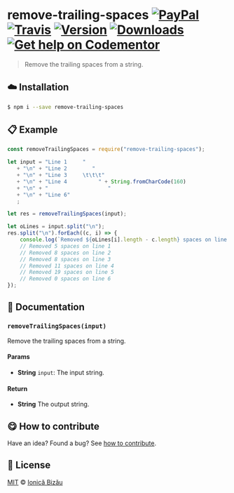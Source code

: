 # remove-trailing-spaces [![PayPal](https://img.shields.io/badge/%24-paypal-f39c12.svg)][paypal-donations] [![Travis](https://img.shields.io/travis/IonicaBizau/remove-trailing-spaces.svg)](https://travis-ci.org/IonicaBizau/remove-trailing-spaces/) [![Version](https://img.shields.io/npm/v/remove-trailing-spaces.svg)](https://www.npmjs.com/package/remove-trailing-spaces) [![Downloads](https://img.shields.io/npm/dt/remove-trailing-spaces.svg)](https://www.npmjs.com/package/remove-trailing-spaces) [![Get help on Codementor](https://cdn.codementor.io/badges/get_help_github.svg)](https://www.codementor.io/johnnyb?utm_source=github&utm_medium=button&utm_term=johnnyb&utm_campaign=github)

> Remove the trailing spaces from a string.

## :cloud: Installation
    
```sh
$ npm i --save remove-trailing-spaces
```

            
## :clipboard: Example

        

```js
const removeTrailingSpaces = require("remove-trailing-spaces");

let input = "Line 1     "
   + "\n" + "Line 2        "
   + "\n" + "Line 3     \t\t\t"
   + "\n" + "Line 4          " + String.fromCharCode(160)
   + "\n" + "                   "
   + "\n" + "Line 6"
   ;

let res = removeTrailingSpaces(input);

let oLines = input.split("\n");
res.split("\n").forEach((c, i) => {
    console.log(`Removed ${oLines[i].length - c.length} spaces on line ${i + 1}`);
    // Removed 5 spaces on line 1
    // Removed 8 spaces on line 2
    // Removed 8 spaces on line 3
    // Removed 11 spaces on line 4
    // Removed 19 spaces on line 5
    // Removed 0 spaces on line 6
});
```
    
## :memo: Documentation
        
### `removeTrailingSpaces(input)`
Remove the trailing spaces from a string.

#### Params
- **String** `input`: The input string.

#### Return
- **String** The output string.

        
## :yum: How to contribute
Have an idea? Found a bug? See [how to contribute][contributing].

## :scroll: License
    
[MIT][license] © [Ionică Bizău][website]
    
[paypal-donations]: https://www.paypal.com/cgi-bin/webscr?cmd=_s-xclick&hosted_button_id=RVXDDLKKLQRJW
[donate-now]: http://i.imgur.com/6cMbHOC.png

[license]: http://showalicense.com/?fullname=Ionic%C4%83%20Biz%C4%83u%20%3Cbizauionica%40gmail.com%3E%20(http%3A%2F%2Fionicabizau.net)&year=2016#license-mit
[website]: http://ionicabizau.net
[contributing]: /CONTRIBUTING.md
[docs]: /DOCUMENTATION.md
